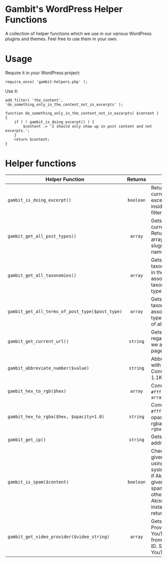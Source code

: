 # Gambit's WordPress Helper Functions
A collection of helper functions which we use in our various WordPress plugins and themes. Feel free to use them in your own.

# Usage
Require it in your WordPress project:

    require_once( 'gambit-helpers.php' );

Use it:

	add_filter( 'the_content', 'do_something_only_in_the_content_not_in_excerpts' );

	function do_something_only_in_the_content_not_in_excerpts( $content ) {
		if ( ! gambit_is_doing_excerpt() ) {
			$content .= 'I should only show up in post content and not excerpts.';
		}
		return $content;
	}

# Helper functions

| Helper Function | Returns | Description |
| --- | :---: | --- |
| `gambit_is_doing_excerpt()` | `boolean` | Returns `true` if currently creating an excerpt. Useful while inside `the_content` filters. |
| `gambit_get_all_post_types()` | `array` | Gets all the post types currently registered. Returns an associative array of all post type slugs and post type names. |
| `gambit_get_all_taxonomies()` | `array` | Gets all the taxonomies currently in the site. Returns an associative array of all taxonomy ids and post type names. |
| `gambit_get_all_terms_of_post_type($post_type)` | `array` | Gets all the taxonomies associated with a post type. Returns an array of all taxonomy ids. |
| `gambit_get_current_url()` | `string` | Gets the current URL, regardless whether we are in a singular page or not. |
| `gambit_abbreviate_number($value)` | `string` | Abbreviates a number with a unit. E.g. Converts 1100 to 1.1K |
| `gambit_hex_to_rgb($hex)` | `array` | Converts a hex color `#ffffff` or `#fff` to rgb `array(255,255,255)` |
| `gambit_hex_to_rgba($hex, $opacity=1.0)` | `string` | Converts a hex color `#ffffff` or `#fff` and an opacity value `1.0` to an rgba string `rgba(255,255,255,1.0)` |
| `gambit_get_ip()` | `string` | Gets the current IP address of the visitor |
| `gambit_is_spam($content)` | `boolean` | Checks whether a given content is spam using Akismet's system. Returns `true` if Akismet tagged the given content as spam, `false` otherwise. Requires Akismet. If it isn't installed, this always returns `false`. |
| `gambit_get_video_provider($video_string)` | `array` | Gets the Video ID & Provider (whether YouTube or Vimeo) from a video URL or ID. Supports only YouTube and Vimeo. |
